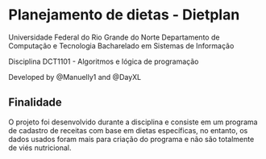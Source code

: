 # Planejamento de dietas - Dietplan
Universidade Federal do Rio Grande do Norte
Departamento de Computação e Tecnologia
Bacharelado em Sistemas de Informação

Disciplina DCT1101 - Algoritmos e lógica de programação

Developed by @Manuelly1 and @DayXL

## Finalidade
O projeto foi desenvolvido durante a disciplina e consiste em um programa de cadastro de receitas com base em dietas específicas, no entanto, os dados usados foram mais para criação do programa e não são totalmente de viés nutricional.
